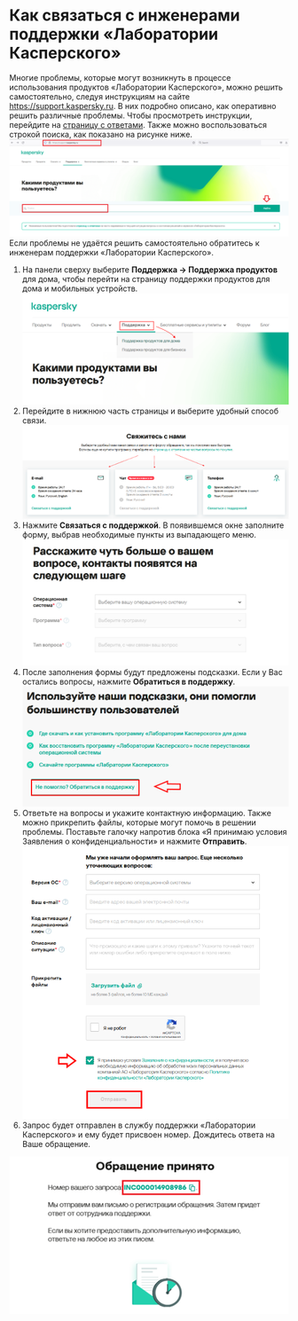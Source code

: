 Как связаться с инженерами поддержки «Лаборатории Касперского»
=============

Многие проблемы, которые могут возникнуть в процессе использования продуктов «Лаборатории Касперского», можно решить самостоятельно, следуя инструкциям на сайте https://support.kaspersky.ru. В них подробно описано, как оперативно решить различные проблемы. Чтобы просмотреть инструкции, перейдите на [страницу с ответами](https://support.kaspersky.ru/faq/2022hotline). Также можно воспользоваться строкой поиска, как показано на рисунке ниже. 
 ![Search](pics2/search.png) 
Если проблемы не удаётся решить самостоятельно обратитесь к инженерам поддержки «Лаборатории Касперского».
1.	На панели сверху выберите **Поддержка → Поддержка продуктов** для дома, чтобы перейти на страницу поддержки продуктов для дома и мобильных устройств.
 ![Search](pics2/products.png)
2.	Перейдите в нижнюю часть страницы и выберите удобный способ связи.
![Method](pics2/method.png)
3.	Нажмите **Связаться с поддержкой**. В появившемся окне заполните форму, выбрав необходимые пункты из выпадающего меню.   
![Form](pics2/filloutform.png)
4.	После заполнения формы будут предложены подсказки. Если у Вас остались вопросы, нажмите **Обратиться в поддержку**. 
![Support](pics2/contact.png)
5.	Ответьте на вопросы и укажите контактную информацию. Также можно прикрепить файлы, которые могут помочь в решении проблемы. Поставьте галочку напротив блока «Я принимаю условия Заявления о конфиденциальности» и нажмите **Отправить**. 
 ![Form](pics2/form2.png)
6.	Запрос будет отправлен в службу поддержки «Лаборатории Касперского» и ему будет присвоен номер. Дождитесь ответа на Ваше обращение.

 ![Registered](pics2/registered.png)
 
